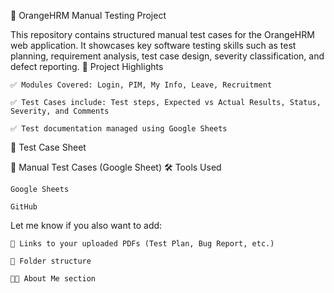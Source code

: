 🧪 OrangeHRM Manual Testing Project

This repository contains structured manual test cases for the OrangeHRM web application. It showcases key software testing skills such as test planning, requirement analysis, test case design, severity classification, and defect reporting.
📌 Project Highlights

    ✅ Modules Covered: Login, PIM, My Info, Leave, Recruitment

    ✅ Test Cases include: Test steps, Expected vs Actual Results, Status, Severity, and Comments

    ✅ Test documentation managed using Google Sheets

🔗 Test Case Sheet

📄 Manual Test Cases (Google Sheet)
🛠️ Tools Used

    Google Sheets

    GitHub

Let me know if you also want to add:

    📁 Links to your uploaded PDFs (Test Plan, Bug Report, etc.)

    📂 Folder structure

    👨‍💼 About Me section

